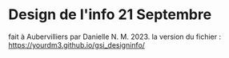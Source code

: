 # Design de l'info 21 Septembre
fait à Aubervilliers par Danielle N. M.
2023.
la version du fichier : https://yourdm3.github.io/gsi_designinfo/
